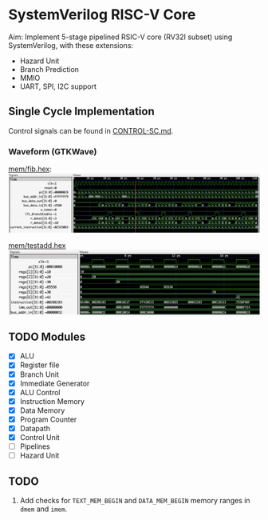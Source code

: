 # SystemVerilog RISC-V Core


Aim: Implement 5-stage pipelined RSIC-V core (RV32I subset) using SystemVerilog, with these extensions:
- Hazard Unit
- Branch Prediction
- MMIO
- UART, SPI, I2C support

## Single Cycle Implementation
Control signals can be found in [CONTROL-SC.md](docs/CONTROL-SC.md).
### Waveform (GTKWave)
[mem/fib.hex](mem/fib.hex):
![](docs/singlecycle-waveform-fib.png)

[mem/testadd.hex](mem/testadd.hex)
![](docs/singlecycle-waveform-testadd.png)
## TODO Modules
- [x] ALU
- [x] Register file
- [x] Branch Unit
- [x] Immediate Generator
- [x] ALU Control
- [x] Instruction Memory
- [x] Data Memory
- [x] Program Counter
- [x] Datapath
- [x] Control Unit
- [ ] Pipelines
- [ ] Hazard Unit

## TODO
1) Add checks for `TEXT_MEM_BEGIN` and `DATA_MEM_BEGIN` memory ranges in `dmem` and `imem`.
